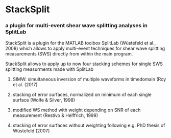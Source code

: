 
# StackSplit 
### a plugin for multi-event shear wave splitting analyses in SplitLab

StackSplit is a plugin for the MATLAB toolbox SplitLab (Wüstefeld et al., 2008) which allows to apply multi-event techniques for shear wave splitting measurements (SWS) directly from within the main program. 

StackSplit allows to apply up to now four stacking schemes for single SWS splitting measurments made with SplitLab


1. SIMW: simultaneous inversion of multiple waveforms in timedomain (Roy et al. (2017)

2. stacking of error surfaces, normalized on minimum of each single surface (Wolfe & Silver, 1998)

3. modified WS method with weight depending on SNR of each measurement (Restivo & Helffrich, 1999)

4. stacking of error surfaces without weighting following e.g. PhD thesis of Wüstefeld (2007)



